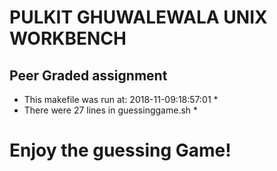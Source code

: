 # PULKIT GHUWALEWALA UNIX WORKBENCH
## Peer Graded assignment ##
* This makefile was run at: 2018-11-09:18:57:01 *
* There were 27 lines in guessinggame.sh *
# Enjoy the guessing Game! #
